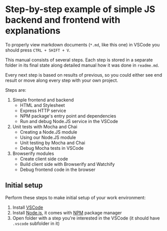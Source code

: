# Step-by-step example of simple JS backend and frontend with explanations
To properly view markdown documents (`*.md`, like this one) in VSCode you should press `CTRL + SHIFT + V`.

This manual consists of several steps. Each step is stored in a separate folder in its final state along detailed manual how it was done in `readme.md`.

Every next step is based on results of previous, so you could either see end result or move along every step with your own project.

Steps are:

1. Simple frontend and backend
    - HTML and Stylesheet
    - Express HTTP service
    - NPM package's entry point and dependencies
    - Run and debug Node.JS service in the VSCode
2. Unit tests with Mocha and Chai
    - Creating a Node.JS module
    - Using our Node.JS module
    - Unit testing by Mocha and Chai
    - Debug Mocha tests in VSCode
3. Browserify modules
    - Create client side code
    - Build client side with Browserify and Watchify
    - Debug frontend code in the browser

## Initial setup
Perform these steps to make initial setup of your work environment:
 1. Install [VSCode](https://code.visualstudio.com)
 2. Install [Node.js](https://nodejs.org), it comes with [NPM](https://docs.npmjs.com/) package manager
 3. Open folder with a step you're interested in the VSCode (it should have `.vscode` subfolder in it) 